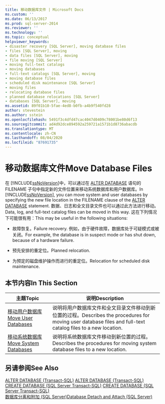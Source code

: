 ```yaml
---
title: 移动数据库文件 | Microsoft Docs
ms.custom: ''
ms.date: 06/13/2017
ms.prod: sql-server-2014
ms.reviewer: ''
ms.technology: ''
ms.topic: conceptual
helpviewer_keywords:
- disaster recovery [SQL Server], moving database files
- files [SQL Server], moving
- data files [SQL Server], moving
- file moving [SQL Server]
- moving full-text catalogs
- moving databases
- full-text catalogs [SQL Server], moving
- moving database files
- scheduled disk maintenance [SQL Server]
- moving files
- relocating database files
- planned database relocations [SQL Server]
- databases [SQL Server], moving
ms.assetid: 89f01b10-5fae-4ed8-b0fb-a4b9f540fd28
author: stevestein
ms.author: sstein
ms.openlocfilehash: 5491f3c4dfd47cac4047d0409c78001be80d6f13
ms.sourcegitcommit: ad4d92dce894592a259721a1571b1d8736abacdb
ms.translationtype: MT
ms.contentlocale: zh-CN
ms.lasthandoff: 08/04/2020
ms.locfileid: "87691735"
---
```

# <a name="move-database-files"></a><span data-ttu-id="968b7-102">移动数据库文件</span><span class="sxs-lookup"><span data-stu-id="968b7-102">Move Database Files</span></span>
  <span data-ttu-id="968b7-103">在 [!INCLUDE[ssNoVersion](../../includes/ssnoversion-md.md)]中，可以通过在 [ALTER DATABASE](/sql/t-sql/statements/alter-database-transact-sql) 语句的 FILENAME 子句中指定新的文件位置来移动系统数据库和用户数据库。</span><span class="sxs-lookup"><span data-stu-id="968b7-103">In [!INCLUDE[ssNoVersion](../../includes/ssnoversion-md.md)], you can move system and user databases by specifying the new file location in the FILENAME clause of the [ALTER DATABASE](/sql/t-sql/statements/alter-database-transact-sql) statement.</span></span> <span data-ttu-id="968b7-104">数据、日志和全文目录文件也可以通过此方法进行移动。</span><span class="sxs-lookup"><span data-stu-id="968b7-104">Data, log, and full-text catalog files can be moved in this way.</span></span> <span data-ttu-id="968b7-105">这在下列情况下可能很有用：</span><span class="sxs-lookup"><span data-stu-id="968b7-105">This may be useful in the following situations:</span></span>  
  
-   <span data-ttu-id="968b7-106">故障恢复。</span><span class="sxs-lookup"><span data-stu-id="968b7-106">Failure recovery.</span></span> <span data-ttu-id="968b7-107">例如，由于硬件故障，数据库处于可疑模式或被关闭。</span><span class="sxs-lookup"><span data-stu-id="968b7-107">For example, the database is in suspect mode or has shut down, because of a hardware failure.</span></span>  
  
-   <span data-ttu-id="968b7-108">预先安排的重定位。</span><span class="sxs-lookup"><span data-stu-id="968b7-108">Planned relocation.</span></span>  
  
-   <span data-ttu-id="968b7-109">为预定的磁盘维护操作而进行的重定位。</span><span class="sxs-lookup"><span data-stu-id="968b7-109">Relocation for scheduled disk maintenance.</span></span>  
  
## <a name="in-this-section"></a><span data-ttu-id="968b7-110">本节内容</span><span class="sxs-lookup"><span data-stu-id="968b7-110">In This Section</span></span>  
  
|<span data-ttu-id="968b7-111">主题</span><span class="sxs-lookup"><span data-stu-id="968b7-111">Topic</span></span>|<span data-ttu-id="968b7-112">说明</span><span class="sxs-lookup"><span data-stu-id="968b7-112">Description</span></span>|  
|-----------|-----------------|  
|[<span data-ttu-id="968b7-113">移动用户数据库</span><span class="sxs-lookup"><span data-stu-id="968b7-113">Move User Databases</span></span>](move-user-databases.md)|<span data-ttu-id="968b7-114">说明将用户数据库文件和全文目录文件移动到新位置的过程。</span><span class="sxs-lookup"><span data-stu-id="968b7-114">Describes the procedures for moving user database files and full-text catalog files to a new location.</span></span>|  
|[<span data-ttu-id="968b7-115">移动系统数据库</span><span class="sxs-lookup"><span data-stu-id="968b7-115">Move System Databases</span></span>](system-databases.md)|<span data-ttu-id="968b7-116">说明将系统数据库文件移动到新位置的过程。</span><span class="sxs-lookup"><span data-stu-id="968b7-116">Describes the procedures for moving system database files to a new location.</span></span>|  
  
## <a name="see-also"></a><span data-ttu-id="968b7-117">另请参阅</span><span class="sxs-lookup"><span data-stu-id="968b7-117">See Also</span></span>  
 <span data-ttu-id="968b7-118">[ALTER DATABASE (Transact-SQL)](/sql/t-sql/statements/alter-database-transact-sql) </span><span class="sxs-lookup"><span data-stu-id="968b7-118">[ALTER DATABASE &#40;Transact-SQL&#41;](/sql/t-sql/statements/alter-database-transact-sql) </span></span>  
 <span data-ttu-id="968b7-119">[CREATE DATABASE (SQL Server Transact-SQL)](/sql/t-sql/statements/create-database-sql-server-transact-sql) </span><span class="sxs-lookup"><span data-stu-id="968b7-119">[CREATE DATABASE &#40;SQL Server Transact-SQL&#41;](/sql/t-sql/statements/create-database-sql-server-transact-sql) </span></span>  
 [<span data-ttu-id="968b7-120">数据库分离和附加 (SQL Server)</span><span class="sxs-lookup"><span data-stu-id="968b7-120">Database Detach and Attach &#40;SQL Server&#41;</span></span>](database-detach-and-attach-sql-server.md)  
  
  

